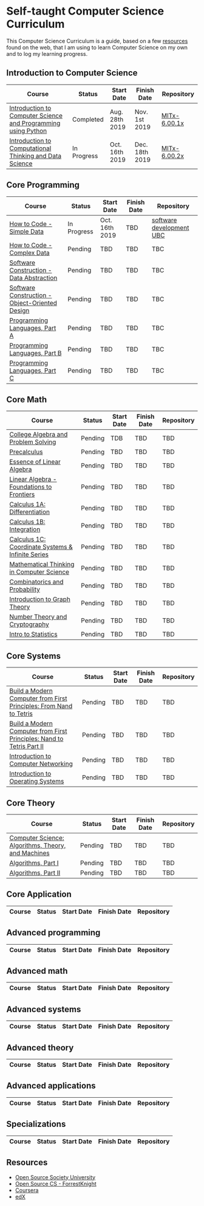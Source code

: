 # Self-taught Computer Science Curriculum

This Computer Science Curriculum is a guide, based on a few [resources](#resources) found on the web, that I am using to learn Computer Science on my own and to log my learning progress.

## Introduction to Computer Science

| Course | Status | Start Date | Finish Date | Repository
-------- | ------ | ---------- | ----------- | ----------
[Introduction to Computer Science and Programming using Python](https://www.edx.org/course/introduction-computer-science-mitx-6-00-1x-10) | Completed | Aug. 28th 2019 | Nov. 1st 2019 |[MITx-6.00.1x](https://github.com/iamieht/MITx-6.00.1x)
[Introduction to Computational Thinking and Data Science](https://www.edx.org/course/6-00-2x-introduction-to-computational-thinking-and-data-science-3) | In Progress | Oct. 16th 2019 | Dec. 18th 2019 | [MITx-6.00.2x](https://github.com/iamieht/MITx-6.00.2x)

## Core Programming

| Course | Status | Start Date | Finish Date | Repository
-------- | ------ | ---------- | ----------- | ----------
[How to Code - Simple Data](https://www.edx.org/course/how-code-simple-data-ubcx-htc1x) | In Progress | Oct. 16th 2019 |TBD|[software development UBC](https://github.com/iamieht/software_development_ubc/tree/master/How-to-code_Simple_Data)
[How to Code - Complex Data](https://www.edx.org/course/how-code-complex-data-ubcx-htc2x) | Pending | TBD | TBD |TBC
[Software Construction - Data Abstraction](https://www.edx.org/course/software-construction-data-abstraction-ubcx-softconst1x) | Pending |TBD | TBD | TBC
[Software Construction - Object-Oriented Design](https://www.edx.org/course/software-construction-object-oriented-ubcx-softconst2x) | Pending | TBD | TBD |TBC
[Programming Languages, Part A](https://www.coursera.org/learn/programming-languages) | Pending | TBD | TBD |TBC
[Programming Languages, Part B](https://www.coursera.org/learn/programming-languages-part-b) | Pending | TBD | TBD |TBC
[Programming Languages, Part C](https://www.coursera.org/learn/programming-languages-part-c) | Pending | TBD | TBD |TBC

## Core Math

| Course | Status | Start Date | Finish Date | Repository
-------- | ------ | ---------- | ----------- | ----------
[College Algebra and Problem Solving](https://www.edx.org/course/college-algebra-problem-solving-asux-mat117x) | Pending | TDB | TBD | TBD
[Precalculus](https://www.edx.org/course/precalculus-asux-mat170x) | Pending | TBD | TBD | TBD
[Essence of Linear Algebra](https://www.youtube.com/playlist?list=PLZHQObOWTQDPD3MizzM2xVFitgF8hE_ab) | Pending | TBD | TBD | TBD
[Linear Algebra - Foundations to Frontiers](https://www.edx.org/course/linear-algebra-foundations-to-frontiers-0) | Pending | TBD | TBD | TBD
[Calculus 1A: Differentiation](https://www.edx.org/course/calculus-1a-differentiation) | Pending | TBD | TBD | TBD
[Calculus 1B: Integration](https://www.edx.org/course/calculus-1b-integration) | Pending | TBD | TBD | TBD
[Calculus 1C: Coordinate Systems & Infinite Series](https://www.edx.org/course/calculus-1c-coordinate-systems-infinite-series) | Pending | TBD | TBD | TBD
[Mathematical Thinking in Computer Science](https://www.coursera.org/learn/what-is-a-proof?specialization=discrete-mathematics) | Pending | TBD | TBD | TBD
[Combinatorics and Probability](https://www.coursera.org/learn/combinatorics?specialization=discrete-mathematics) | Pending | TBD | TBD | TBD
[Introduction to Graph Theory](https://www.coursera.org/learn/graphs?specialization=discrete-mathematics) | Pending | TBD | TBD | TBD
[Number Theory and Cryptography](https://www.coursera.org/learn/number-theory-cryptography?specialization=discrete-mathematics) | Pending | TBD | TBD | TBD
[Intro to Statistics](https://www.udacity.com/course/intro-to-statistics--st101) | Pending | TBD | TBD | TBD

## Core Systems

| Course | Status | Start Date | Finish Date | Repository
-------- | ------ | ---------- | ----------- | ----------
[Build a Modern Computer from First Principles: From Nand to Tetris](https://www.coursera.org/learn/build-a-computer) | Pending | TBD | TBD | TBD
[Build a Modern Computer from First Principles: Nand to Tetris Part II](https://www.coursera.org/learn/nand2tetris2) | Pending | TBD | TBD | TBD
[Introduction to Computer Networking](https://lagunita.stanford.edu/courses/Engineering/Networking-SP/SelfPaced/about) | Pending | TBD | TBD | TBD
[Introduction to Operating Systems](https://www.udacity.com/course/introduction-to-operating-systems--ud923) | Pending | TBD | TBD | TBD

## Core Theory

| Course | Status | Start Date | Finish Date | Repository
-------- | ------ | ---------- | ----------- | ----------
[Computer Science: Algorithms, Theory, and Machines](https://www.coursera.org/learn/cs-algorithms-theory-machines) | Pending | TBD | TBD | TBD
[Algorithms, Part I](https://www.coursera.org/learn/algorithms-part1) | Pending | TBD | TBD | TBD
[Algorithms, Part II](https://www.coursera.org/learn/algorithms-part2) | Pending | TBD | TBD |  TBD

## Core Application

| Course | Status | Start Date | Finish Date | Repository
-------- | ------ | ---------- | ----------- | ----------

## Advanced programming

| Course | Status | Start Date | Finish Date | Repository
-------- | ------ | ---------- | ----------- | ----------

## Advanced math

| Course | Status | Start Date | Finish Date | Repository
-------- | ------ | ---------- | ----------- | ----------

## Advanced systems

| Course | Status | Start Date | Finish Date | Repository
-------- | ------ | ---------- | ----------- | ----------

## Advanced theory

| Course | Status | Start Date | Finish Date | Repository
-------- | ------ | ---------- | ----------- | ----------

## Advanced applications

| Course | Status | Start Date | Finish Date | Repository
-------- | ------ | ---------- | ----------- | ----------

## Specializations

| Course | Status | Start Date | Finish Date | Repository
-------- | ------ | ---------- | ----------- | ----------

## Resources

* [Open Source Society University](https://github.com/ossu/computer-science)
* [Open Source CS - ForrestKnight](https://github.com/ForrestKnight/open-source-cs)
* [Coursera](https://www.coursera.org/)
* [edX](https://www.edx.org/)

